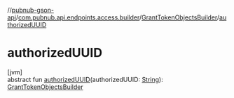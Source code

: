 //[pubnub-gson-api](../../../index.md)/[com.pubnub.api.endpoints.access.builder](../index.md)/[GrantTokenObjectsBuilder](index.md)/[authorizedUUID](authorized-u-u-i-d.md)

# authorizedUUID

[jvm]\
abstract fun [authorizedUUID](authorized-u-u-i-d.md)(authorizedUUID: [String](https://docs.oracle.com/javase/8/docs/api/java/lang/String.html)): [GrantTokenObjectsBuilder](index.md)
